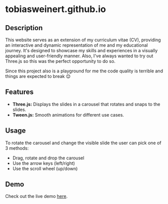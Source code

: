 # tobiasweinert.github.io
## Description

This website serves as an extension of my curriculum vitae (CV), providing an interactive and dynamic representation of me and my educational journey. It's designed to showcase my skills and experiences in a visually appealing and user-friendly manner. Also, I've always wanted to try out Three.js so this was the perfect opportunity to do so.

Since this project also is a playground for me the code quality is terrible and things are expected to break 😌

## Features
- **Three.js:** Displays the slides in a carousel that rotates and snaps to the slides.
- **Tween.js:** Smooth animations for different use cases.

## Usage
To rotate the carousel and change the visible slide the user can pick one of 3 methods:
- Drag, rotate and drop the carousel
- Use the arrow keys (left/right)
- Use the scroll wheel (up/down)

## Demo
Check out the live demo [here](https://tobiasweinert.github.io/).
